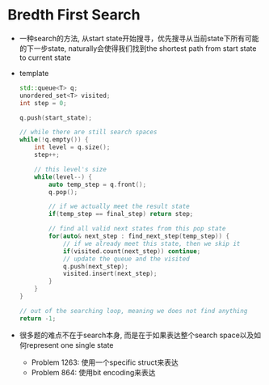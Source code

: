 # Bredth First Search

* 一种search的方法, 从start state开始搜寻，优先搜寻从当前state下所有可能的下一步state, naturally会使得我们找到the shortest path from start state to current state

* template

    ```cpp
    std::queue<T> q;
    unordered_set<T> visited;
    int step = 0;

    q.push(start_state);

    // while there are still search spaces
    while(!q.empty()) {
        int level = q.size();
        step++;

        // this level's size
        while(level--) {
            auto temp_step = q.front();
            q.pop();

            // if we actually meet the result state
            if(temp_step == final_step) return step;

            // find all valid next states from this pop state
            for(auto& next_step : find_next_step(temp_step)) {
                // if we already meet this state, then we skip it
                if(visited.count(next_step)) continue;
                // update the queue and the visited
                q.push(next_step);
                visited.insert(next_step);
            }
        }
    }

    // out of the searching loop, meaning we does not find anything
    return -1;
    ```

* 很多题的难点不在于search本身, 而是在于如果表达整个search space以及如何represent one single state
    * Problem 1263: 使用一个specific struct来表达
    * Problem 864:  使用bit encoding来表达